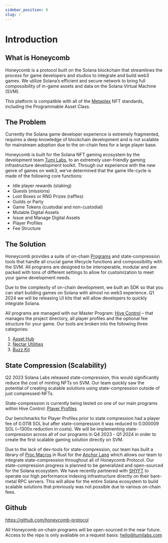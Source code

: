 ```yaml
---
sidebar_position: 0
slug: /
---
```


# Introduction

## What is Honeycomb

Honeycomb is a protocol built on the Solana blockchain that streamlines the process for game developers and studios to integrate and build web3 games. We utilize Solana’s efficient and secure network to bring full compossibility of in-game assets and data on the Solana Virtual Machine (SVM).

This platform is compatible with all of the [Metaplex](https://docs.metaplex.com/) NFT standards, including the Programmable Asset Class.

## The Problem

Currently the Solana game developer experience is extremely fragmented, requires a deep knowledge of blockchain development and is not scalable for mainstream adoption due to the on-chain fees for a large player base.

Honeycomb is built for the Solana NFT gaming ecosystem by the development team [Tumi Labs](https://tumilabs.com/), to an extremely user-friendly gaming infrastructure development toolkit. Through our experience with the new genre of games on web3, we’ve determined that the game life-cycle is made of the following core functions:

- Idle player rewards (staking)
- Quests (missions)
- Loot Boxes or RNG Prizes (raffles)
- Guilds or Party
- Game Tokens (custodial and non-custodial)
- Mutable Digital Assets
- Issue and Manage Digital Assets
- Player Profiles
- Fee Structure

## The Solution

Honeycomb provides a suite of on-chain [Programs](services/) and state-compression tools that handle all crucial game lifecycle functions and compossibility with the SVM. All programs are designed to be interoperable, modular and are packed with tons of different settings to allow for customization to meet your game development needs.

Due to the complexity of on-chain development, we built an SDK so that you can start building games on Solana with almost no web3 experience. Q1 2024 we will be releasing UI kits that will allow developers to quickly integrate Solana.

All programs are managed with our Master Program: [Hive Control](concepts/hive-control/) – that manages the project directory, all player profiles and the optional fee structure for your game. Our tools are broken into the following three categories:

1. [Asset Hub](concepts/asset-hub)
2. [Nectar Utilities](concepts/nectar-utilities)
3. [Buzz Kit](concepts/buzz-kit)

## State Compression (Scalability)

Q2 2023 Solana Labs released state-compression, this would significantly reduce the cost of minting NFTs on SVM. Our team quickly saw the potential of creating scalable solutions using state-compression outside of just compressed-NFTs.

State-compression is currently being tested on one of our main programs within Hive Control: [Player Profiles](https://twitter.com/honeycomb_prtcl/status/1635210662917062656?s=20)

Our benchmarks for Player Profiles prior to state compression had a player fee of 0.0118 SOL but after state-compression it was reduced to 0.000009 SOL (~1300x reduction in costs). We will be implementing state-compression across all of our programs in Q4 2023 - Q1 2024 in order to create the first scalable gaming solution directly on SVM.

Due to the lack of dev-tools for state-compression, our team has built a library of [Proc Macros](https://doc.rust-lang.org/reference/procedural-macros.html) in Rust for the [Anchor Lang](https://www.anchor-lang.com/) which allows our team to integrate state-compression throughout all of Honeycomb Protocol. Our state-compression progress is planned to be generalized and open-sourced for the Solana ecosystem. We have recently partnered with [SHYFT](https://shyft.to/) to operate our high performance indexing infrastructure directly on their bare-metal RPC servers. This will allow for the entire Solana ecosystem to build scalable solutions that previously was not possible due to various on-chain fees.

## Github

https://github.com/honeycomb-protocol

All Honeycomb on-chain programs will be open-sourced in the near future. Access to the repo is only available on a request basis: hello@tumilabs.com
